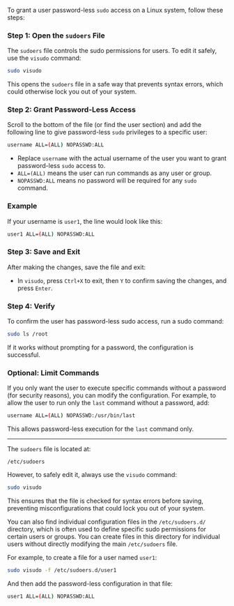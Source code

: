 To grant a user password-less `sudo` access on a Linux system, follow these steps:

### Step 1: Open the `sudoers` File
The `sudoers` file controls the sudo permissions for users. To edit it safely, use the `visudo` command:

```bash
sudo visudo
```

This opens the `sudoers` file in a safe way that prevents syntax errors, which could otherwise lock you out of your system.

### Step 2: Grant Password-Less Access
Scroll to the bottom of the file (or find the user section) and add the following line to give password-less `sudo` privileges to a specific user:

```bash
username ALL=(ALL) NOPASSWD:ALL
```

- Replace `username` with the actual username of the user you want to grant password-less `sudo` access to.
- `ALL=(ALL)` means the user can run commands as any user or group.
- `NOPASSWD:ALL` means no password will be required for any `sudo` command.

### Example
If your username is `user1`, the line would look like this:

```bash
user1 ALL=(ALL) NOPASSWD:ALL
```

### Step 3: Save and Exit
After making the changes, save the file and exit:

- In `visudo`, press `Ctrl+X` to exit, then `Y` to confirm saving the changes, and press `Enter`.

### Step 4: Verify
To confirm the user has password-less sudo access, run a sudo command:

```bash
sudo ls /root
```

If it works without prompting for a password, the configuration is successful.

### Optional: Limit Commands
If you only want the user to execute specific commands without a password (for security reasons), you can modify the configuration. For example, to allow the user to run only the `last` command without a password, add:

```bash
username ALL=(ALL) NOPASSWD:/usr/bin/last
```

This allows password-less execution for the `last` command only.

---

The `sudoers` file is located at:

```
/etc/sudoers
```

However, to safely edit it, always use the `visudo` command:

```bash
sudo visudo
```

This ensures that the file is checked for syntax errors before saving, preventing misconfigurations that could lock you out of your system.

You can also find individual configuration files in the `/etc/sudoers.d/` directory, which is often used to define specific sudo permissions for certain users or groups. You can create files in this directory for individual users without directly modifying the main `/etc/sudoers` file. 

For example, to create a file for a user named `user1`:

```bash
sudo visudo -f /etc/sudoers.d/user1
```

And then add the password-less configuration in that file:

```bash
user1 ALL=(ALL) NOPASSWD:ALL
```

